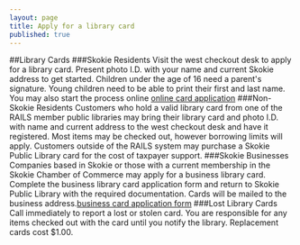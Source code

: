 ```yaml
---
layout: page
title: Apply for a library card
published: true
---
```


##Library Cards
###Skokie Residents
Visit the west checkout desk to apply for a library card. Present photo I.D. with your name and current Skokie address to get started. Children under the age of 16 need a parent's signature. Young children need to be able to print their first and last name. You may also start the process online [online card application]()
###Non-Skokie Residents
Customers who hold a valid library card from one of the RAILS member public libraries may bring their library card and photo I.D. with name and current address to the west checkout desk and have it registered. Most items may be checked out, however borrowing limits will apply. Customers outside of the RAILS system may purchase a Skokie Public Library card for the cost of taxpayer support.
###Skokie Businesses
Companies based in Skokie or those with a current membership in the Skokie Chamber of Commerce may apply for a business library card. Complete the business library card application form and return to Skokie Public Library with the required documentation. Cards will be mailed to the business address.[business card application form]()
###Lost Library Cards
Call immediately to report a lost or stolen card. You are responsible for any items checked out with the card until you notify the library. Replacement cards cost $1.00.